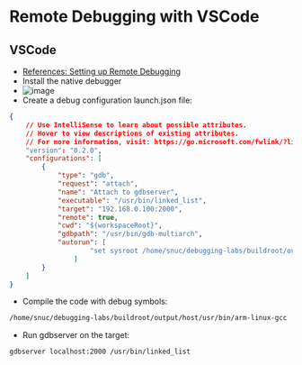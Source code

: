 # Remote Debugging with VSCode

## VSCode
- [References: Setting up Remote Debugging](https://opencoursehub.cs.sfu.ca/bfraser/grav-cms/cmpt433/guides/files/DebuggingGuide.pdf)
- Install the native debugger
- ![image](https://user-images.githubusercontent.com/12407183/203298495-6a8a42cc-7903-4c2b-8356-4763b9bd44ab.png)
- Create a debug configuration launch.json file:
```json
{
    // Use IntelliSense to learn about possible attributes.
    // Hover to view descriptions of existing attributes.
    // For more information, visit: https://go.microsoft.com/fwlink/?linkid=830387
    "version": "0.2.0",
    "configurations": [
        {
            "type": "gdb",
            "request": "attach",
            "name": "Attach to gdbserver",
            "executable": "/usr/bin/linked_list",
            "target": "192.168.0.100:2000",
            "remote": true,
            "cwd": "${workspaceRoot}", 
            "gdbpath": "/usr/bin/gdb-multiarch",
            "autorun": [
                    "set sysroot /home/snuc/debugging-labs/buildroot/output/staging"
                ]
        }
    ]
}
```
- Compile the code with debug symbols:
```sh
/home/snuc/debugging-labs/buildroot/output/host/usr/bin/arm-linux-gcc  linked_list.c -g -Wall -Werror -o linked_list
```
- Run gdbserver on the target:
```sh
gdbserver localhost:2000 /usr/bin/linked_list
```
